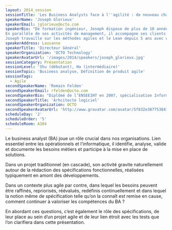 ```yaml
---
layout: 2014_session
sessionTitle: 'Les Business Analysts face à l''agilité : de nouveau challenges à relever'
speakerName: 'Joseph Glorieux'
speakerEmail: jglorieux@octo.com
speakerBio: "De formation ingénieur, Joseph dispose de plus de 10 années d’expérience sur les systèmes d’Information.
En parallèle de ses activités de management, il accompagne ses clients dans le cadre de missions de conseil stratégiques ou de coaching.
Joseph travaille sur les méthodes agiles et le Lean depuis 5 ans avec une volonté toujours exprimée d'étendre les champs d'actions de ces pratiques à toute l'entreprise.\nIl est professeur vacataire pour l’université Paris Dauphine et Paris Descartes."
speakerAddress: Lausanne
speakerTitle: 'Directeur Général'
speakerOrganization: 'OCTO Technology'
speakerAvatarUrl: '/images/2014/speakers/joseph_glorieux.jpg'
sessionCategory: Présentation
sessionLevel: 'Shu (débutant), Ha (intermédiaire)'
sessionTopic: 'Business analyse, Définition de produit agile'
sessionTags:
  - Agile
secondSpeakerName: 'Romain Felden'
secondSpeakerEmail: rfelden@octo.com
secondSpeakerBio: "Diplômé de l’ENSEEIHT en 2007, spécialisation Informatique et Mathématiques Appliquées, Romain s’est rapidement orienté vers le développement et l’architecture logicielle.\n \nAprès deux ans passés au sein de l’équipe de développement de Jahia, un CMS open-source, il a rejoint Elca où il a participé à plusieurs projets autour de la gestion de contenu incluant EMC Documentum et Alfresco.\n \nSon attrait pour l’entrepreunariat l’a poussé à participer ensuite à la création de Voxtrot, une startup dans le domaine VoIP mobile. Durant ces deux années il a développé de fortes compétences sur les plateformes mobiles ainsi que dans les télécoms.\n\nConsultant chez OCTO depuis 2013, il intervient sur des missions techniques impliquant entre autres Java ou Android/iOS, mais participe aussi à des encadrements et accompagnements méthodologiques, notamment en introduisant l’agilité dans des équipes de développement."
secondSpeakerTitle: 'Arhcitecte logiciel'
secondSpeakerOrganization: OCTO
secondSpeakerAvatarUrl: 'http://www.gravatar.com/avatar/5f832e3877538418db8b13979a9be634?size=200&default=mm'
scheduleDay: '2'
scheduleOrder: '5'
scheduleRoom: A104
---
```


Le business analyst (BA) joue un rôle crucial dans nos organisations. Lien essentiel entre les opérationnels et l’informatique, il identifie, analyse, valide et documente les besoins métiers et participe à la mise en place de solutions. 
   
Dans un projet traditionnel (en cascade), son activité gravite naturellement autour de la rédaction des spécifications fonctionnelles, réalisées typiquement en amont des développements. 
   
Dans un contexte plus agile par contre, dans lequel les besoins peuvent être raffinés, repriorisés, réévalués, redéfinis continuellement et dans lequel la notion même de spécification telle qu’on la connaît est remise en cause, comment continuer à valoriser les compétences du BA ?
   
En abordant ces questions, c’est également le rôle des spécifications, de leur place au sein d’un projet agile et de leur lien étroit avec les tests que l’on clarifiera dans cette présentation.
